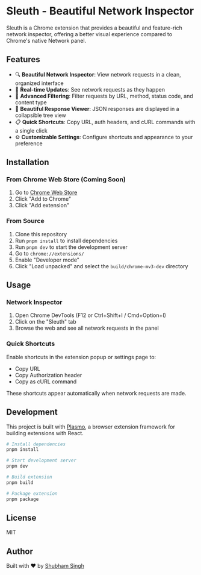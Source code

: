 # Sleuth - Beautiful Network Inspector

Sleuth is a Chrome extension that provides a beautiful and feature-rich network inspector, offering a better visual experience compared to Chrome's native Network panel.

## Features

- 🔍 **Beautiful Network Inspector**: View network requests in a clean, organized interface
- 🔄 **Real-time Updates**: See network requests as they happen
- 🧩 **Advanced Filtering**: Filter requests by URL, method, status code, and content type
- 🎨 **Beautiful Response Viewer**: JSON responses are displayed in a collapsible tree view
- 📋 **Quick Shortcuts**: Copy URL, auth headers, and cURL commands with a single click
- ⚙️ **Customizable Settings**: Configure shortcuts and appearance to your preference

## Installation

### From Chrome Web Store (Coming Soon)

1. Go to [Chrome Web Store](#)
2. Click "Add to Chrome"
3. Click "Add extension"

### From Source

1. Clone this repository
2. Run `pnpm install` to install dependencies
3. Run `pnpm dev` to start the development server
4. Go to `chrome://extensions/`
5. Enable "Developer mode"
6. Click "Load unpacked" and select the `build/chrome-mv3-dev` directory

## Usage

### Network Inspector

1. Open Chrome DevTools (F12 or Ctrl+Shift+I / Cmd+Option+I)
2. Click on the "Sleuth" tab
3. Browse the web and see all network requests in the panel

### Quick Shortcuts

Enable shortcuts in the extension popup or settings page to:
- Copy URL
- Copy Authorization header
- Copy as cURL command

These shortcuts appear automatically when network requests are made.

## Development

This project is built with [Plasmo](https://www.plasmo.com/), a browser extension framework for building extensions with React.

```bash
# Install dependencies
pnpm install

# Start development server
pnpm dev

# Build extension
pnpm build

# Package extension
pnpm package
```

## License

MIT

## Author

Built with ❤️ by [Shubham Singh](https://github.com/shubhsherl)
